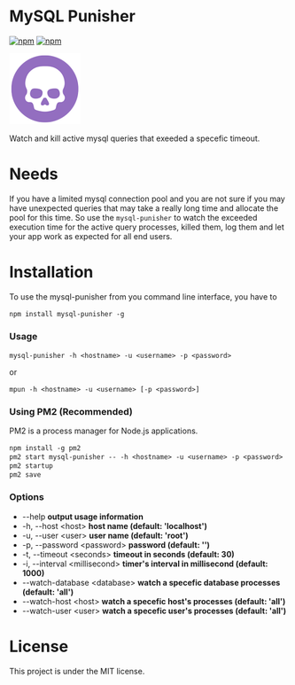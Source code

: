 # MySQL Punisher

[![npm](https://img.shields.io/npm/v/mysql-punisher.svg)](https://www.npmjs.com/package/mysql-punisher)
[![npm](https://img.shields.io/npm/l/mysql-punisher.svg)](https://github.com/faressoft/mysql-punisher/blob/master/LICENSE)

![Logo](/logo.png?raw=true)

Watch and kill active mysql queries that exeeded a specefic timeout.

# Needs
If you have a limited mysql connection pool and you are not sure if you may have unexpected queries that may take a really long time and allocate the pool for this time. So use the `mysql-punisher` to watch the exceeded execution time for the active query processes, killed them, log them and let your app work as expected for all end users.

# Installation

To use the mysql-punisher from you command line interface, you have to

```
npm install mysql-punisher -g
```

### Usage

```
mysql-punisher -h <hostname> -u <username> -p <password>
```

or

```
mpun -h <hostname> -u <username> [-p <password>]
```

### Using PM2 (Recommended)

PM2 is a process manager for Node.js applications.

```
npm install -g pm2
pm2 start mysql-punisher -- -h <hostname> -u <username> -p <password>
pm2 startup
pm2 save
```

### Options

* --help **output usage information**
* -h, --host &lt;host&gt; **host name (default: 'localhost')**
* -u, --user &lt;user&gt; **user name (default: 'root')**
* -p, --password &lt;password&gt; **password (default: '')**
* -t, --timeout &lt;seconds&gt; **timeout in seconds (default: 30)**
* -i, --interval &lt;millisecond&gt; **timer's interval in millisecond (default: 1000)**
* --watch-database &lt;database&gt; **watch a specefic database processes (default: 'all')**
* --watch-host &lt;host&gt; **watch a specefic host's processes (default: 'all')**
* --watch-user &lt;user&gt; **watch a specefic user's processes (default: 'all')**

# License

This project is under the MIT license.

